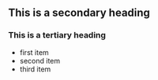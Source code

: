 ## This is a secondary heading
### This is a tertiary heading
* first item
* second item
* third item

